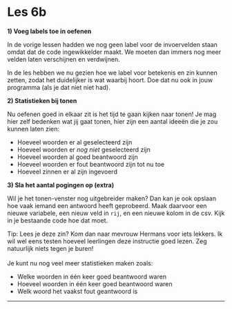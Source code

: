 # Les 6b

**1) Voeg labels toe in oefenen**

In de vorige lessen hadden we nog geen label voor de invoervelden staan omdat dat de code ingewikkelder maakt. We moeten dan immers nog meer velden laten verschijnen en verdwijnen.

In de les hebben we nu gezien hoe we label voor betekenis en zin kunnen zetten, zodat het duidelijker is wat waarbij hoort. Doe dat nu ook in jouw programma (als je dat niet niet had).

**2) Statistieken bij tonen**

Nu oefenen goed in elkaar zit is het tijd te gaan kijken naar tonen! Je mag hier zelf bedenken wat jij gaat tonen, hier zijn een aantal ideeën die je zou kunnen laten zien:

* Hoeveel woorden er al geselecteerd zijn
* Hoeveel woorden er _nog niet_ geselecteerd zijn
* Hoeveel woorden al goed beantwoord zijn
* Hoeveel woorden er fout beantwoord zijn tot nu toe
* Hoeveel zinnen er al zijn ingevoerd

**3) Sla het aantal pogingen op (extra)**

Wil je het tonen-venster nog uitgebreider maken? Dan kan je ook opslaan hoe vaak iemand een antwoord heeft geprobeerd. Maak daarvoor een nieuwe variabele, een nieuw veld in `rij`, en een nieuwe kolom in de csv. Kijk in je bestaande code hoe dat moet.&#x20;

Tip: Lees je deze zin? Kom dan naar mevrouw Hermans voor iets lekkers. Ik wil wel eens testen hoeveel leerlingen deze instructie goed lezen. Zeg natuurlijk niets tegen je buren!\
\
Je kunt nu nog veel meer statistieken maken zoals:

* Welke woorden in één keer goed beantwoord waren
* Hoeveel woorden in één keer goed beantwoord waren
* Welk woord het vaakst fout geantwoord is



****

